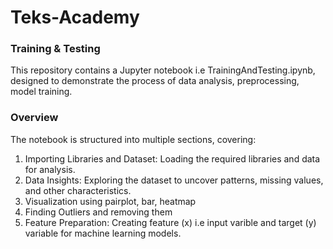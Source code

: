 # Teks-Academy

### Training & Testing 
This repository contains a Jupyter notebook i.e TrainingAndTesting.ipynb, designed to demonstrate the process of data analysis, preprocessing, model training.

### Overview
The notebook is structured into multiple sections, covering:

1. Importing Libraries and Dataset: Loading the required libraries and data for analysis.
2. Data Insights: Exploring the dataset to uncover patterns, missing values, and other characteristics.
3. Visualization using pairplot, bar, heatmap
4. Finding Outliers and removing them 
5. Feature Preparation: Creating feature (x) i.e input varible and target (y) variable for machine learning models.
